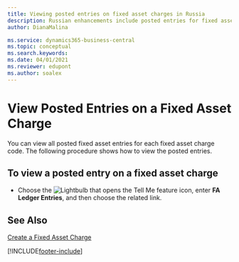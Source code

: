 ```yaml
---
title: Viewing posted entries on fixed asset charges in Russia
description: Russian enhancements include posted entries for fixed asset charges.
author: DianaMalina

ms.service: dynamics365-business-central
ms.topic: conceptual
ms.search.keywords:
ms.date: 04/01/2021
ms.reviewer: edupont
ms.author: soalex
---
```


# View Posted Entries on a Fixed Asset Charge

You can view all posted fixed asset entries for each fixed asset charge code. The following procedure shows how to view the posted entries.

## To view a posted entry on a fixed asset charge

- Choose the ![Lightbulb that opens the Tell Me feature](../../media/ui-search/search_small.png "Tell me what you want to do") icon, enter **FA Ledger Entries**, and then choose the related link.

## See Also

[Create a Fixed Asset Charge](How-to-Create-a-Fixed-Asset-Charge.md)  


[!INCLUDE[footer-include](../../includes/footer-banner.md)]